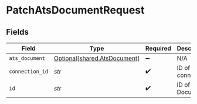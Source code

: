 # PatchAtsDocumentRequest


## Fields

| Field                                                              | Type                                                               | Required                                                           | Description                                                        |
| ------------------------------------------------------------------ | ------------------------------------------------------------------ | ------------------------------------------------------------------ | ------------------------------------------------------------------ |
| `ats_document`                                                     | [Optional[shared.AtsDocument]](../../models/shared/atsdocument.md) | :heavy_minus_sign:                                                 | N/A                                                                |
| `connection_id`                                                    | *str*                                                              | :heavy_check_mark:                                                 | ID of the connection                                               |
| `id`                                                               | *str*                                                              | :heavy_check_mark:                                                 | ID of the Document                                                 |